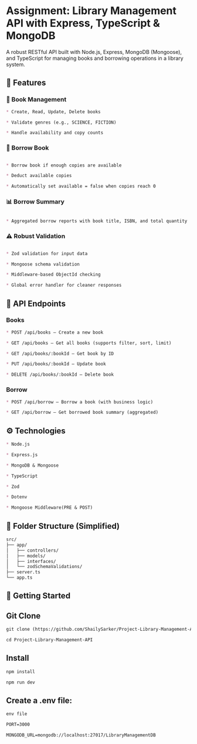 # Assignment: Library Management API with Express, TypeScript & MongoDB

A robust RESTful API built with Node.js, Express, MongoDB (Mongoose), and TypeScript for managing books and borrowing operations in a library system.

## 🔧 Features

### 📖 Book Management

```md
* Create, Read, Update, Delete books

* Validate genres (e.g., SCIENCE, FICTION)

* Handle availability and copy counts
```

### 📘 Borrow Book

```md

* Borrow book if enough copies are available

* Deduct available copies

* Automatically set available = false when copies reach 0

```
### 📊 Borrow Summary

```md

* Aggregated borrow reports with book title, ISBN, and total quantity
```

### ⚠️ Robust Validation

```md

* Zod validation for input data

* Mongoose schema validation

* Middleware-based ObjectId checking

* Global error handler for cleaner responses

```
## 🧪 API Endpoints

### Books

```md
* POST /api/books — Create a new book

* GET /api/books — Get all books (supports filter, sort, limit)

* GET /api/books/:bookId — Get book by ID

* PUT /api/books/:bookId — Update book

* DELETE /api/books/:bookId — Delete book
```

### Borrow

```md
* POST /api/borrow — Borrow a book (with business logic)

* GET /api/borrow — Get borrowed book summary (aggregated)
```

## ⚙️ Technologies
```md
* Node.js

* Express.js

* MongoDB & Mongoose

* TypeScript

* Zod

* Dotenv

* Mongoose Middleware(PRE & POST)
```

## 📂 Folder Structure (Simplified)

```md
src/
├── app/
│   ├── controllers/
│   ├── models/
│   ├── interfaces/
│   └── zodSchemaValidations/
├── server.ts
└── app.ts
```

## 🏁 Getting Started

## Git Clone

```md
git clone (https://github.com/ShailySarker/Project-Library-Management-API)

cd Project-Library-Management-API
```

## Install

```md
npm install

npm run dev

```

## Create a .env file:

```md
env file

PORT=3000

MONGODB_URL=mongodb://localhost:27017/LibraryManagementDB
```